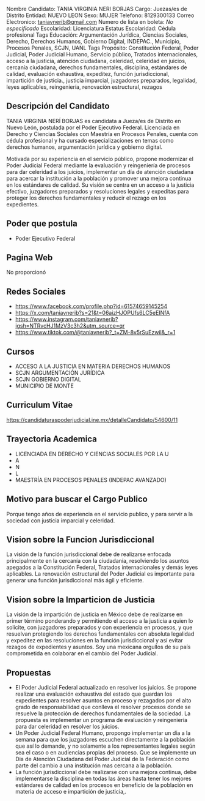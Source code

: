 Nombre Candidato: TANIA VIRGINIA NERI BORJAS
Cargo: Juezas/es de Distrito
Entidad: NUEVO LEON
Sexo: MUJER
Telefono: 8129300133
Correo Electronico: taniavnerib@gmail.com
Numero de lista en boleta: *No especificado*
Escolaridad: Licenciatura
Estatus Escolaridad: Cédula profesional
Tags Educación: Argumentación Jurídica, Ciencias Sociales, Derecho, Derechos Humanos, Gobierno Digital, INDEPAC., Municipio, Procesos Penales, SCJN, UANL
Tags Propósito: Constitución Federal, Poder Judicial, Poder Judicial Humano, Servicio público, Tratados internacionales, acceso a la justicia, atención ciudadana, celeridad, celeridad en juicios, cercanía ciudadana, derechos fundamentales, disciplina, estándares de calidad, evaluación exhaustiva, expeditez, función jurisdiccional, impartición de justicia., justicia imparcial, juzgadores preparados, legalidad, leyes aplicables, reingeniería, renovación estructural, rezagos


## Descripción del Candidato 

TANIA VIRGINIA NERÍ BORJAS es candidata a Jueza/es de Distrito en Nuevo León, postulada por el Poder Ejecutivo Federal. Licenciada en Derecho y Ciencias Sociales con Maestría en Procesos Penales, cuenta con cédula profesional y ha cursado especializaciones en temas como derechos humanos, argumentación jurídica y gobierno digital.

Motivada por su experiencia en el servicio público, propone modernizar el Poder Judicial Federal mediante la evaluación y reingeniería de procesos para dar celeridad a los juicios, implementar un día de atención ciudadana para acercar la institución a la población y promover una mejora continua en los estándares de calidad. Su visión se centra en un acceso a la justicia efectivo, juzgadores preparados y resoluciones legales y expeditas para proteger los derechos fundamentales y reducir el rezago en los expedientes.


## Poder que postula

- Poder Ejecutivo Federal


## Pagina Web

No proporcionó


## Redes Sociales

- https://www.facebook.com/profile.php?id=61574659145254
- https://x.com/taniavnerib?s=21&t=06aizHJOPUfs6LC5eEINfA
- https://www.instagram.com/taniavnerib?igsh=NTRvcHJ1MzV3c3h2&utm_source=qr
- https://www.tiktok.com/@taniavnerib?_t=ZM-8v5rSuEzwil&_r=1


## Cursos

- ACCESO A LA JUSTICIA EN MATERIA DERECHOS HUMANOS
- SCJN ARGUMENTACIÓN JURÍDICA
- SCJN GOBIERNO DIGITAL
- MUNICIPIO DE MONTE


## Curriculum Vitae

https://candidaturaspoderjudicial.ine.mx/detalleCandidato/54600/11


## Trayectoria Academica

- LICENCIADA EN DERECHO Y CIENCIAS SOCIALES POR LA U
- A
- N
- L
- MAESTRÍA EN PROCESOS PENALES (INDEPAC AVANZADO)


## Motivo para buscar el Cargo Publico

Porque tengo años de experiencia en el servicio publico, y para servir a la sociedad con justicia imparcial y celeridad.


## Vision sobre la Funcion Jurisdiccional

La visión de la función jurisdiccional debe de realizarse enfocada principalmente en la cercanía con la ciudadanía, resolviendo los asuntos apegados a la Constitución Federal, Tratados internacionales y demás leyes aplicables. La renovación estructural del Poder Judicial es importante para generar una función jurisdiccional más ágil y eficiente.


## Vision sobre la Imparticion de Justicia

La visión de la impartición de justicia en México debe de realizarse en primer término ponderando y permitiendo el acceso a la justicia a quien lo solicite, con juzgadores preparados y con experiencia en procesos, y que resuelvan protegiendo los derechos fundamentales con absoluta legalidad y expeditez en las resoluciones en la función jurisdiccional y así evitar rezagos de expedientes y asuntos. Soy una mexicana orgullos de su país comprometida en colaborar en el cambio del Poder Judicial.


## Propuestas

- El Poder Judicial Federal actualizado en resolver los juicios. Se propone realizar una evaluación exhaustiva del estado que guardan los expedientes para resolver asuntos en proceso y rezagados por el alto grado de responsabilidad que conlleva el resolver procesos donde se resuelve la protección de derechos fundamentales de la sociedad. La propuesta es implementar un programa de evaluación y reingeniería para dar celeridad en resolver los juicios.
- Un Poder Judicial Federal Humano, propongo implementar un día a la semana para que los juzgadores escuchen directamente a la población que así lo demande, y no solamente a los representantes legales según sea el caso o en audiencias propias del proceso. Que se implemente un Dia de Atención Ciudadana del Poder Judicial de la Federación como parte del cambio a una institución mas cercana a la población.
- La función jurisdiccional debe realizarse con una mejora continua, debe implementarse la disciplina en todas las áreas hasta tener los mejores estándares de calidad en los procesos en beneficio de la población en materia de acceso e impartición de justicia,.

